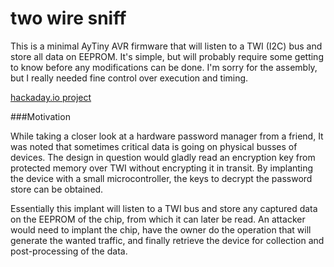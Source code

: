 two wire sniff
==============

This is a  minimal AyTiny AVR firmware that  will listen to a TWI  (I2C) bus and
store all data on EEPROM. It's simple, but will probably require some getting to
know before  any modifications can  be done. I'm sorry  for the assembly,  but I
really needed fine control over execution and timing.

[hackaday.io project](https://hackaday.io/project/18461-two-wire-sniff)

###Motivation

While taking a closer look at a  hardware password manager from a friend, It was
noted that sometimes  critical data is going on physical  busses of devices. The
design in  question would gladly  read an  encryption key from  protected memory
over TWI without encrypting it in transit. By implanting the device with a small
microcontroller, the keys to decrypt the password store can be obtained.

Essentially this implant will listen to a TWI bus and store any captured data on
the EEPROM of the chip, from which it  can later be read. An attacker would need
to  implant  the chip,  have  the  owner do  the  operation  that will  generate
the  wanted  traffic,  and  finally  retrieve  the  device  for  collection  and
post-processing of the data.

